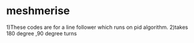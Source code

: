 # meshmerise
1)These codes are for a line follower which runs on pid algorithm.
2)takes 180 degree ,90 degree turns
